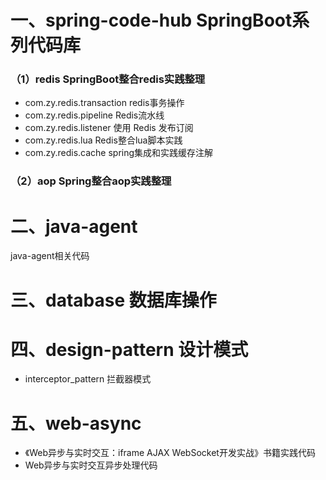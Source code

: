 
# 一、spring-code-hub  SpringBoot系列代码库
### （1）redis SpringBoot整合redis实践整理
- com.zy.redis.transaction redis事务操作
- com.zy.redis.pipeline Redis流水线
- com.zy.redis.listener 使用 Redis 发布订阅
- com.zy.redis.lua Redis整合lua脚本实践
- com.zy.redis.cache spring集成和实践缓存注解

### （2）aop Spring整合aop实践整理



# 二、java-agent
java-agent相关代码

# 三、database 数据库操作

# 四、design-pattern 设计模式

- interceptor_pattern 拦截器模式




# 五、web-async

- 《Web异步与实时交互：iframe AJAX WebSocket开发实战》书籍实践代码
- Web异步与实时交互异步处理代码




